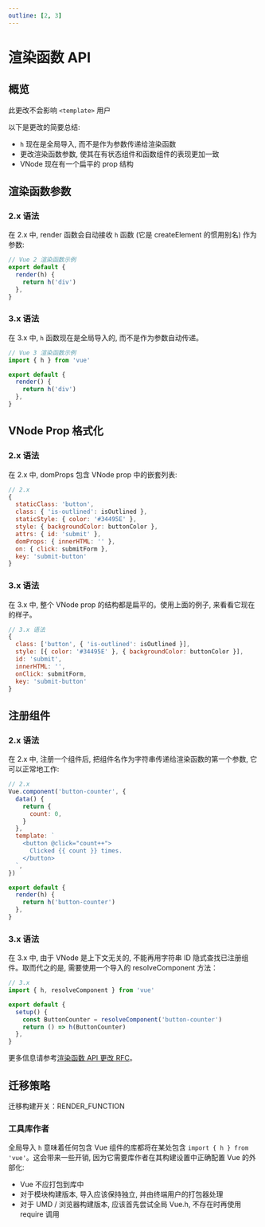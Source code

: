 ```yaml
---
outline: [2, 3]
---
```


# 渲染函数 API

## 概览

此更改不会影响 `<template>` 用户

以下是更改的简要总结:

- `h` 现在是全局导入, 而不是作为参数传递给渲染函数
- 更改渲染函数参数, 使其在有状态组件和函数组件的表现更加一致
- VNode 现在有一个扁平的 prop 结构

## 渲染函数参数

### 2.x 语法

在 2.x 中, render 函数会自动接收 `h` 函数 (它是 createElement 的惯用别名) 作为参数:

```js
// Vue 2 渲染函数示例
export default {
  render(h) {
    return h('div')
  },
}
```

### 3.x 语法

在 3.x 中, `h` 函数现在是全局导入的, 而不是作为参数自动传递。

```js
// Vue 3 渲染函数示例
import { h } from 'vue'

export default {
  render() {
    return h('div')
  },
}
```

## VNode Prop 格式化

### 2.x 语法

在 2.x 中, domProps 包含 VNode prop 中的嵌套列表:

```js
// 2.x
{
  staticClass: 'button',
  class: { 'is-outlined': isOutlined },
  staticStyle: { color: '#34495E' },
  style: { backgroundColor: buttonColor },
  attrs: { id: 'submit' },
  domProps: { innerHTML: '' },
  on: { click: submitForm },
  key: 'submit-button'
}
```

### 3.x 语法

在 3.x 中, 整个 VNode prop 的结构都是扁平的。使用上面的例子, 来看看它现在的样子。

```js
// 3.x 语法
{
  class: ['button', { 'is-outlined': isOutlined }],
  style: [{ color: '#34495E' }, { backgroundColor: buttonColor }],
  id: 'submit',
  innerHTML: '',
  onClick: submitForm,
  key: 'submit-button'
}
```

## 注册组件

### 2.x 语法

在 2.x 中, 注册一个组件后, 把组件名作为字符串传递给渲染函数的第一个参数, 它可以正常地工作:

```js
// 2.x
Vue.component('button-counter', {
  data() {
    return {
      count: 0,
    }
  },
  template: `
    <button @click="count++">
      Clicked {{ count }} times.
    </button>
  `,
})

export default {
  render(h) {
    return h('button-counter')
  },
}
```

### 3.x 语法

在 3.x 中, 由于 VNode 是上下文无关的, 不能再用字符串 ID 隐式查找已注册组件。取而代之的是, 需要使用一个导入的 resolveComponent 方法：

```js
// 3.x
import { h, resolveComponent } from 'vue'

export default {
  setup() {
    const ButtonCounter = resolveComponent('button-counter')
    return () => h(ButtonCounter)
  },
}
```

更多信息请参考[渲染函数 API 更改 RFC](https://github.com/vuejs/rfcs/blob/master/active-rfcs/0008-render-function-api-change.md#context-free-vnodes)。

## 迁移策略

迁移构建开关：RENDER_FUNCTION

### 工具库作者

全局导入 `h` 意味着任何包含 Vue 组件的库都将在某处包含 `import { h } from 'vue'`。这会带来一些开销, 因为它需要库作者在其构建设置中正确配置 Vue 的外部化:

- Vue 不应打包到库中
- 对于模块构建版本, 导入应该保持独立, 并由终端用户的打包器处理
- 对于 UMD / 浏览器构建版本, 应该首先尝试全局 Vue.h, 不存在时再使用 require 调用

